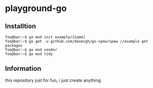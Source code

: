 # playground-go

## Installtion
```console
foo@bar:~$ go mod init example/[name]
foo@bar:~$ go get -u github.com/davecgh/go-spew/spew //example get packages
foo@bar:~$ go mod vendor
foo@bar:~$ go mod tidy
```

## Information
this repository just for fun, i just create anything
